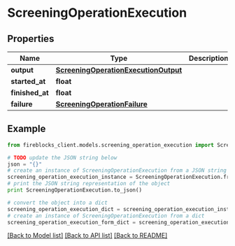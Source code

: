 # ScreeningOperationExecution


## Properties

Name | Type | Description | Notes
------------ | ------------- | ------------- | -------------
**output** | [**ScreeningOperationExecutionOutput**](ScreeningOperationExecutionOutput.md) |  | [optional] 
**started_at** | **float** |  | 
**finished_at** | **float** |  | [optional] 
**failure** | [**ScreeningOperationFailure**](ScreeningOperationFailure.md) |  | [optional] 

## Example

```python
from fireblocks_client.models.screening_operation_execution import ScreeningOperationExecution

# TODO update the JSON string below
json = "{}"
# create an instance of ScreeningOperationExecution from a JSON string
screening_operation_execution_instance = ScreeningOperationExecution.from_json(json)
# print the JSON string representation of the object
print ScreeningOperationExecution.to_json()

# convert the object into a dict
screening_operation_execution_dict = screening_operation_execution_instance.to_dict()
# create an instance of ScreeningOperationExecution from a dict
screening_operation_execution_form_dict = screening_operation_execution.from_dict(screening_operation_execution_dict)
```
[[Back to Model list]](../README.md#documentation-for-models) [[Back to API list]](../README.md#documentation-for-api-endpoints) [[Back to README]](../README.md)


